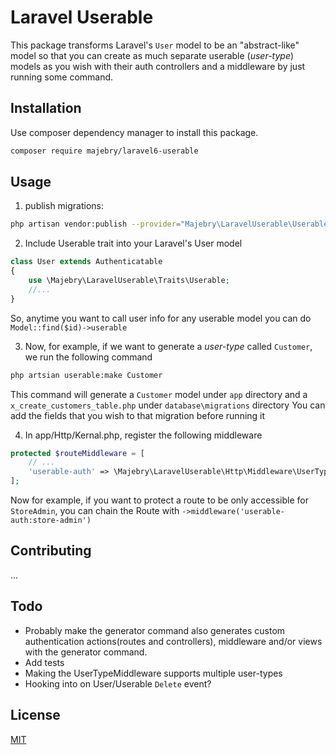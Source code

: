 # Laravel Userable

This package transforms Laravel's `User` model to be an "abstract-like" model so that you can create as much separate userable (*user-type*) models as you wish with their auth controllers and a middleware by just running some command.

## Installation

Use composer dependency manager to install this package.

```bash
composer require majebry/laravel6-userable
```

## Usage

1. publish migrations:

```bash
php artisan vendor:publish --provider="Majebry\LaravelUserable\UserableServiceProvider" --tag="migrations"
```

2. Include Userable trait into your Laravel's User model

```php
class User extends Authenticatable
{
    use \Majebry\LaravelUserable\Traits\Userable;
    //...
}
```

So, anytime you want to call user info for any userable model you can do `Model::find($id)->userable`


3. Now, for example, if we want to generate a *user-type* called `Customer`, we run the following command

```bash
php artsian userable:make Customer
```

This command will generate a `Customer` model under `app` directory
and a `x_create_customers_table.php` under `database\migrations` directory
You can add the fields that you wish to that migration before running it

4. In app/Http/Kernal.php, register the following middleware
```php
protected $routeMiddleware = [
    // ...
    'userable-auth' => \Majebry\LaravelUserable\Http\Middleware\UserTypeMiddleware::class,
];
```
Now for example, if you want to protect a route to be only accessible for `StoreAdmin`, you can chain the Route with `->middleware('userable-auth:store-admin')`

## Contributing
...

## Todo
- Probably make the generator command also generates custom authentication actions(routes and controllers), middleware and/or views with the generator command.
- Add tests
- Making the UserTypeMiddleware supports multiple user-types
- Hooking into on User/Userable `Delete` event?

## License
[MIT](https://choosealicense.com/licenses/mit/)